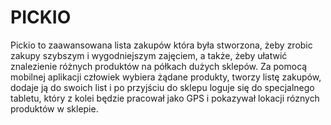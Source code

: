 # PICKIO
Pickio to zaawansowana lista zakupów która była stworzona, żeby zrobic zakupy szybszym i wygodniejszym zajęciem, a także, żeby ułatwić znalezienie różnych produktów na półkach dużych sklepów.  Za pomocą mobilnej aplikacji człowiek wybiera żądane produkty, tworzy listę zakupów, dodaje ją do swoich list i po przyjściu do sklepu loguje się do specjalnego tabletu, który z kolei będzie pracował jako GPS i pokazywał lokacji róznych produktów w sklepie.  
